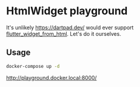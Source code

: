 # HtmlWidget playground

It's unlikely https://dartpad.dev/ would ever support [flutter_widget_from_html](https://pub.dev/packages/flutter_widget_from_html).
Let's do it ourselves.

## Usage

```bash
docker-compose up -d
```

http://playground.docker.local:8000/

